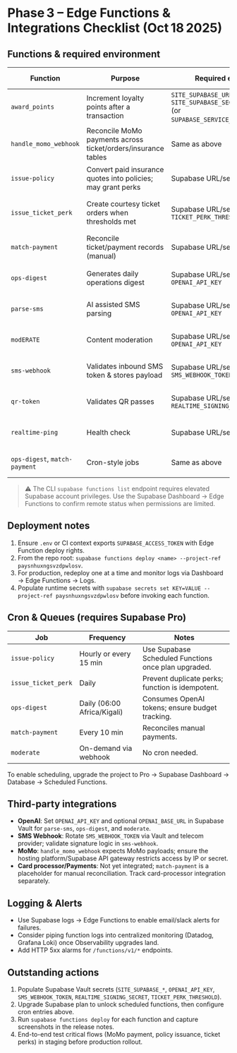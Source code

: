 # Phase 3 – Edge Functions & Integrations Checklist (Oct 18 2025)

## Functions & required environment
| Function | Purpose | Required env | Deployment command |
| --- | --- | --- | --- |
| `award_points` | Increment loyalty points after a transaction | `SITE_SUPABASE_URL`, `SITE_SUPABASE_SECRET_KEY` (or `SUPABASE_SERVICE_ROLE_KEY`) | `supabase functions deploy award_points --project-ref paysnhuxngsvzdpwlosv` |
| `handle_momo_webhook` | Reconcile MoMo payments across ticket/orders/insurance tables | Same as above | `supabase functions deploy handle_momo_webhook --project-ref paysnhuxngsvzdpwlosv` |
| `issue-policy` | Convert paid insurance quotes into policies; may grant perks | Supabase URL/secret | `supabase functions deploy issue-policy --project-ref paysnhuxngsvzdpwlosv` |
| `issue_ticket_perk` | Create courtesy ticket orders when thresholds met | Supabase URL/secret, `TICKET_PERK_THRESHOLD` | `supabase functions deploy issue_ticket_perk --project-ref paysnhuxngsvzdpwlosv` |
| `match-payment` | Reconcile ticket/payment records (manual) | Supabase URL/secret | `supabase functions deploy match-payment --project-ref paysnhuxngsvzdpwlosv` |
| `ops-digest` | Generates daily operations digest | Supabase URL/secret, `OPENAI_API_KEY` | `supabase functions deploy ops-digest --project-ref paysnhuxngsvzdpwlosv` |
| `parse-sms` | AI assisted SMS parsing | Supabase URL/secret, `OPENAI_API_KEY` | `supabase functions deploy parse-sms --project-ref paysnhuxngsvzdpwlosv` |
| `modERATE` | Content moderation | Supabase URL/secret, `OPENAI_API_KEY` | `supabase functions deploy moderate --project-ref paysnhuxngsvzdpwlosv` |
| `sms-webhook` | Validates inbound SMS token & stores payload | Supabase URL/secret, `SMS_WEBHOOK_TOKEN` | `supabase functions deploy sms-webhook --project-ref paysnhuxngsvzdpwlosv` |
| `qr-token` | Validates QR passes | Supabase URL/secret, `REALTIME_SIGNING_SECRET` | `supabase functions deploy qr-token --project-ref paysnhuxngsvzdpwlosv` |
| `realtime-ping` | Health check | Supabase URL/secret | `supabase functions deploy realtime-ping --project-ref paysnhuxngsvzdpwlosv` |
| `ops-digest`, `match-payment` | Cron-style jobs | Same as above | Trigger via Supabase Scheduler once plan upgraded |

> ⚠️ The CLI `supabase functions list` endpoint requires elevated Supabase account privileges. Use the Supabase Dashboard → Edge Functions to confirm remote status when permissions are limited.

## Deployment notes
1. Ensure `.env` or CI context exports `SUPABASE_ACCESS_TOKEN` with Edge Function deploy rights.
2. From the repo root: `supabase functions deploy <name> --project-ref paysnhuxngsvzdpwlosv`.
3. For production, redeploy one at a time and monitor logs via Dashboard → Edge Functions → Logs.
4. Populate runtime secrets with `supabase secrets set KEY=VALUE --project-ref paysnhuxngsvzdpwlosv` before invoking each function.

## Cron & Queues (requires Supabase Pro)
| Job | Frequency | Notes |
| --- | --- | --- |
| `issue-policy` | Hourly or every 15 min | Use Supabase Scheduled Functions once plan upgraded. |
| `issue_ticket_perk` | Daily | Prevent duplicate perks; function is idempotent. |
| `ops-digest` | Daily (06:00 Africa/Kigali) | Consumes OpenAI tokens; ensure budget tracking. |
| `match-payment` | Every 10 min | Reconciles manual payments. |
| `moderate` | On-demand via webhook | No cron needed. |

To enable scheduling, upgrade the project to Pro → Supabase Dashboard → Database → Scheduled Functions.

## Third-party integrations
- **OpenAI**: Set `OPENAI_API_KEY` and optional `OPENAI_BASE_URL` in Supabase Vault for `parse-sms`, `ops-digest`, and `moderate`.
- **SMS Webhook**: Rotate `SMS_WEBHOOK_TOKEN` via Vault and telecom provider; validate signature logic in `sms-webhook`.
- **MoMo**: `handle_momo_webhook` expects MoMo payloads; ensure the hosting platform/Supabase API gateway restricts access by IP or secret.
- **Card processor/Payments**: Not yet integrated; `match-payment` is a placeholder for manual reconciliation. Track card-processor integration separately.

## Logging & Alerts
- Use Supabase logs → Edge Functions to enable email/slack alerts for failures.
- Consider piping function logs into centralized monitoring (Datadog, Grafana Loki) once Observability upgrades land.
- Add HTTP 5xx alarms for `/functions/v1/*` endpoints.

## Outstanding actions
1. Populate Supabase Vault secrets (`SITE_SUPABASE_*`, `OPENAI_API_KEY`, `SMS_WEBHOOK_TOKEN`, `REALTIME_SIGNING_SECRET`, `TICKET_PERK_THRESHOLD`).
2. Upgrade Supabase plan to unlock scheduled functions, then configure cron entries above.
3. Run `supabase functions deploy` for each function and capture screenshots in the release notes.
4. End-to-end test critical flows (MoMo payment, policy issuance, ticket perks) in staging before production rollout.
